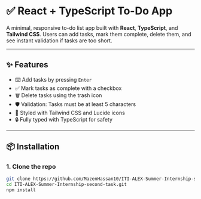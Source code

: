 # ✅ React + TypeScript To-Do App

A minimal, responsive to-do list app built with **React**, **TypeScript**, and **Tailwind CSS**. Users can add tasks, mark them complete, delete them, and see instant validation if tasks are too short.

---

## ✨ Features

- ⌨️ Add tasks by pressing `Enter`
- ✅ Mark tasks as complete with a checkbox
- 🗑️ Delete tasks using the trash icon
- 🛡️ Validation: Tasks must be at least 5 characters
- 🎨 Styled with Tailwind CSS and Lucide icons
- 🔒 Fully typed with TypeScript for safety

---

## 📦 Installation

### 1. Clone the repo

```bash
git clone https://github.com/MazenHassan10/ITI-ALEX-Summer-Internship-second-task.git
cd ITI-ALEX-Summer-Internship-second-task.git
npm install
```
